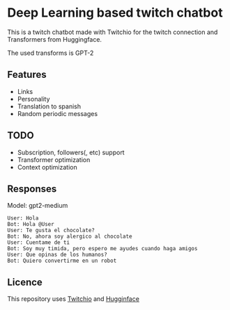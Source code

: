 # Deep Learning based twitch chatbot
This is a twitch chatbot made with Twitchio for the twitch connection and Transformers from Huggingface.

The used transforms is GPT-2 

## Features
* Links
* Personality
* Translation to spanish
* Random periodic messages

## TODO
* Subscription, followers(, etc) support
* Transformer optimization
* Context optimization

## Responses
Model: gpt2-medium

```
User: Hola
Bot: Hola @User
User: Te gusta el chocolate?
Bot: No, ahora soy alergico al chocolate
User: Cuentame de ti
Bot: Soy muy timida, pero espero me ayudes cuando haga amigos
User: Que opinas de los humanos?
Bot: Quiero convertirme en un robot
```

## Licence 
This repository uses [Twitchio](https://github.com/TwitchIO/TwitchIO) and [Hugginface](https://github.com/huggingface/transformers)